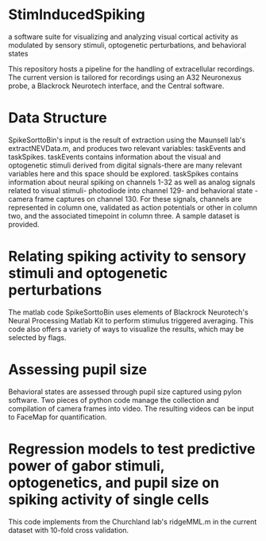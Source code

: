 # StimInducedSpiking
a software suite for visualizing and analyzing visual cortical activity as modulated by sensory stimuli, optogenetic perturbations, and behavioral states


This repository hosts a pipeline for the handling of extracellular recordings.  The current version is tailored for recordings using an A32 Neuronexus probe, a Blackrock Neurotech interface, and the Central software. 


# Data Structure
SpikeSorttoBin's input is the result of extraction using the Maunsell lab's extractNEVData.m, and produces two relevant variables: taskEvents and taskSpikes.  taskEvents contains information about the visual and optogenetic stimuli derived from digital signals-there are many relevant variables here and this space should be explored.  taskSpikes contains information about neural spiking on channels 1-32 as well as analog signals related to visual stimuli- photodiode into channel 129- and behavioral state - camera frame captures on channel 130.  For these signals, channels are represented in column one, validated as action potentials or other in column two, and the associated timepoint in column three.  A sample dataset is provided.


# Relating spiking activity to sensory stimuli and optogenetic perturbations
The matlab code SpikeSorttoBin uses elements of Blackrock Neurotech's Neural Processing Matlab Kit  to perform stimulus triggered averaging.  This code also offers a variety of ways to visualize the results, which may be selected by flags.  


# Assessing pupil size
Behavioral states are assessed through pupil size captured using pylon software.  Two pieces of python code manage the collection and compilation of camera frames into video. The resulting videos can be input to FaceMap for quantification.


# Regression models to test predictive power of gabor stimuli, optogenetics, and pupil size on spiking activity of single cells
This code implements from the Churchland lab's ridgeMML.m in the current dataset with 10-fold cross validation.


